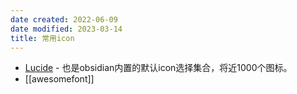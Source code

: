 ```yaml
---
date created: 2022-06-09
date modified: 2023-03-14
title: 常用icon
---
```

- [Lucide](https://lucide.dev/) - 也是obsidian内置的默认icon选择集合，将近1000个图标。
- [[awesomefont]]
